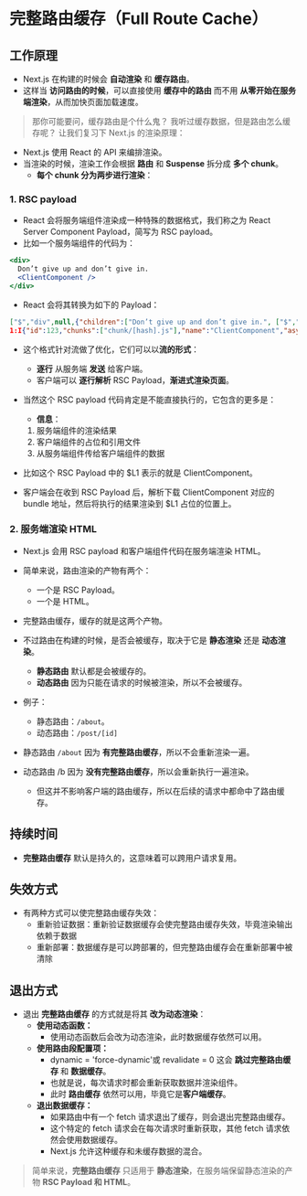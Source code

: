 # 完整路由缓存（Full Route Cache）

## 工作原理

- Next.js 在构建的时候会 **自动渲染** 和 **缓存路由**。
- 这样当 **访问路由的时候**，可以直接使用 **缓存中的路由** 而不用 **从零开始在服务端渲染**，从而加快页面加载速度。

> 那你可能要问，缓存路由是个什么鬼？
> 我听过缓存数据，但是路由怎么缓存呢？
> 让我们复习下 Next.js 的渲染原理：

- Next.js 使用 React 的 API 来编排渲染。
- 当渲染的时候，渲染工作会根据 **路由** 和 **Suspense** 拆分成 **多个 chunk**。
  - **每个 chunk 分为两步进行渲染**：
  
### 1. RSC payload

- React 会将服务端组件渲染成一种特殊的数据格式，我们称之为 React Server Component Payload，简写为 RSC payload。
- 比如一个服务端组件的代码为：

```jsx
<div>
  Don’t give up and don’t give in.
  <ClientComponent />
</div>
```

- React 会将其转换为如下的 Payload：

```json
["$","div",null,{"children":["Don’t give up and don’t give in.", ["$","$L1",null,{}]]}]
1:I{"id":123,"chunks":["chunk/[hash].js"],"name":"ClientComponent","async":false}
```

- 这个格式针对流做了优化，它们可以以**流的形式**：
  - **逐行** 从服务端 **发送** 给客户端。
  - 客户端可以 **逐行解析** RSC Payload，**渐进式渲染页面**。

- 当然这个 RSC payload 代码肯定是不能直接执行的，它包含的更多是：
  - **信息**：
   1. 服务端组件的渲染结果
   2. 客户端组件的占位和引用文件
   3. 从服务端组件传给客户端组件的数据
- 比如这个 RSC Payload 中的 $L1 表示的就是 ClientComponent。
- 客户端会在收到 RSC Payload 后，解析下载 ClientComponent 对应的 bundle 地址，然后将执行的结果渲染到 $L1 占位的位置上。

### 2. 服务端渲染 HTML

- Next.js 会用 RSC payload 和客户端组件代码在服务端渲染 HTML。
- 简单来说，路由渲染的产物有两个：
  - 一个是 RSC Payload。
  - 一个是 HTML。
- 完整路由缓存，缓存的就是这两个产物。

- 不过路由在构建的时候，是否会被缓存，取决于它是 **静态渲染** 还是 **动态渲染**。
  - **静态路由** 默认都是会被缓存的。
  - **动态路由** 因为只能在请求的时候被渲染，所以不会被缓存。
- 例子：
  - 静态路由：`/about`。
  - 动态路由：`/post/[id]`
- 静态路由 `/about` 因为 **有完整路由缓存**，所以不会重新渲染一遍。
- 动态路由 /b 因为 **没有完整路由缓存**，所以会重新执行一遍渲染。
  - 但这并不影响客户端的路由缓存，所以在后续的请求中都命中了路由缓存。

## 持续时间

- **完整路由缓存** 默认是持久的，这意味着可以跨用户请求复用。

## 失效方式

- 有两种方式可以使完整路由缓存失效：
  - 重新验证数据：重新验证数据缓存会使完整路由缓存失效，毕竟渲染输出依赖于数据
  - 重新部署：数据缓存是可以跨部署的，但完整路由缓存会在重新部署中被清除

## 退出方式

- 退出 **完整路由缓存** 的方式就是将其 **改为动态渲染**：
  - **使用动态函数：**
    - 使用动态函数后会改为动态渲染，此时数据缓存依然可以用。
  - **使用路由段配置项：**
    - dynamic = 'force-dynamic'或 revalidate = 0 这会 **跳过完整路由缓存** 和 **数据缓存**。
    - 也就是说，每次请求时都会重新获取数据并渲染组件。
    - 此时 **路由缓存** 依然可以用，毕竟它是**客户端缓存**。
  - **退出数据缓存：**
    - 如果路由中有一个 fetch 请求退出了缓存，则会退出完整路由缓存。
    - 这个特定的 fetch 请求会在每次请求时重新获取，其他 fetch 请求依然会使用数据缓存。
    - Next.js 允许这种缓存和未缓存数据的混合。

> 简单来说，**完整路由缓存** 只适用于 **静态渲染**，在服务端保留静态渲染的产物 **RSC Payload 和 HTML**。
